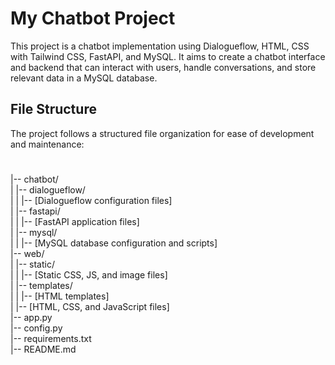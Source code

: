 # My Chatbot Project

This project is a chatbot implementation using Dialogueflow, HTML, CSS with Tailwind CSS, FastAPI, and MySQL. It aims to create a chatbot interface and backend that can interact with users, handle conversations, and store relevant data in a MySQL database.

## File Structure

The project follows a structured file organization for ease of development and maintenance:

# 
|-- chatbot/ <br>
| |-- dialogueflow/ <br>
| | |-- [Dialogueflow configuration files] <br>
| |-- fastapi/ <br>
| | |-- [FastAPI application files] <br>
| |-- mysql/ <br>
| | |-- [MySQL database configuration and scripts] <br>
|-- web/<br>
| |-- static/ <br>
| | |-- [Static CSS, JS, and image files] <br>
| |-- templates/ <br>
| | |-- [HTML templates]<br>
| |-- [HTML, CSS, and JavaScript files]<br>
|-- app.py<br>
|-- config.py<br>
|-- requirements.txt<br>
|-- README.md<br>